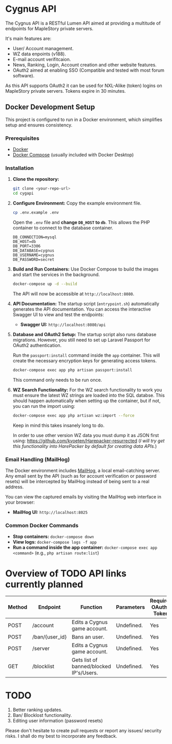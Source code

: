 # Cygnus API

The Cygnus API is a RESTful Lumen API aimed at providing a multitude of endpoints for MapleStory private servers.

It's main features are:

  - User/ Account management.
  - WZ data enpoints (v188).
  - E-mail account verifitcaion.
  - News, Ranking, Login, Account creation and other website features. 
  - OAuth2 aimed at enabling SSO (Compatible and tested with most forum software).
  
As this API supports OAuth2 it can be used for NXL-Alike (token) logins on MapleStory private servers. 
Tokens expire in 30 minutes.

## Docker Development Setup

This project is configured to run in a Docker environment, which simplifies setup and ensures consistency.

### Prerequisites

- [Docker](https://www.docker.com/get-started)
- [Docker Compose](https://docs.docker.com/compose/install/) (usually included with Docker Desktop)

### Installation

1.  **Clone the repository:**
    ```sh
    git clone <your-repo-url>
    cd cygapi
    ```

2.  **Configure Environment:**
    Copy the example environment file.
    ```sh
    cp .env.example .env
    ```
    Open the `.env` file and **change `DB_HOST` to `db`**. This allows the PHP container to connect to the database container.
    ```
    DB_CONNECTION=mysql
    DB_HOST=db
    DB_PORT=3306
    DB_DATABASE=cygnus
    DB_USERNAME=cygnus
    DB_PASSWORD=secret
    ```

3.  **Build and Run Containers:**
    Use Docker Compose to build the images and start the services in the background.
    ```sh
    docker-compose up -d --build
    ```
    The API will now be accessible at `http://localhost:8080`.

4.  **API Documentation:**
    The startup script (`entrypoint.sh`) automatically generates the API documentation. You can access the interactive Swagger UI to view and test the endpoints:
    - **Swagger UI:** `http://localhost:8080/api`

5.  **Database and OAuth2 Setup:**
    The startup script also runs database migrations. However, you still need to set up Laravel Passport for OAuth2 authentication.

    Run the `passport:install` command inside the `app` container. This will create the necessary encryption keys for generating access tokens.
    ```sh
    docker-compose exec app php artisan passport:install
    ```
    This command only needs to be run once.

5.  **WZ Search Functionality:**
    For the WZ search functionality to work you must ensure the latest WZ strings are loaded into the SQL databse. 
    This should happen automatically when setting up the container, but if not, you can run the import using:
    ```sh
    docker-compose exec app php artisan wz:import --force
    ```
    Keep in mind this takes insanely long to do.

    In order to use other version WZ data you must dump it as JSON first using: https://github.com/kvoeten/Harepacker-resurrected (*I will try get this functionality into HarePacker by default for creating data APIs.*)

### Email Handling (MailHog)

The Docker environment includes [MailHog](https://github.com/mailhog/MailHog), a local email-catching server. Any email sent by the API (such as for account verification or password resets) will be intercepted by MailHog instead of being sent to a real address.

You can view the captured emails by visiting the MailHog web interface in your browser:

-   **MailHog UI:** `http://localhost:8025`

### Common Docker Commands

- **Stop containers:** `docker-compose down`
- **View logs:** `docker-compose logs -f app`
- **Run a command inside the app container:** `docker-compose exec app <command>` (e.g., `php artisan route:list`)

# Overview of TODO API links currently planned

| Method | Endpoint | Function | Parameters | Requires OAuth2 Token | Access Level |
| ------ | ------ | ------ | ------ | ------ | ------ |
| POST | /account | Edits a Cygnus game account. | Undefined. | Yes | 2+ |
| POST | /ban/{user_id} | Bans an user. | Undefined. | Yes | 3+ |
| POST | /server | Edits a Cygnus game account. | Undefined. | Yes | 5+ |
| GET | /blocklist | Gets list of banned/blocked IP's/Users. | Undefined. | Yes | 5+ |

# TODO
1. Better ranking updates.
2. Ban/ Blocklost functionality.
3. Editing user information (password resets)

Please don't hesitate to create pull requests or report any issues/ security risks. I shall do my best to incorporate any feedback.
